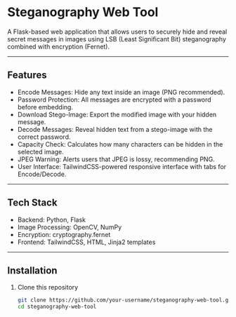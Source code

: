 # Steganography Web Tool  

A Flask-based web application that allows users to securely hide and reveal secret messages in images using LSB (Least Significant Bit) steganography combined with encryption (Fernet).  

---

## Features  
- Encode Messages: Hide any text inside an image (PNG recommended).  
- Password Protection: All messages are encrypted with a password before embedding.  
- Download Stego-Image: Export the modified image with your hidden message.  
- Decode Messages: Reveal hidden text from a stego-image with the correct password.  
- Capacity Check: Calculates how many characters can be hidden in the selected image.  
- JPEG Warning: Alerts users that JPEG is lossy, recommending PNG.  
- User Interface: TailwindCSS-powered responsive interface with tabs for Encode/Decode.  

---

## Tech Stack  
- Backend: Python, Flask  
- Image Processing: OpenCV, NumPy  
- Encryption: cryptography.fernet  
- Frontend: TailwindCSS, HTML, Jinja2 templates  

---

## Installation  

1. Clone this repository  
   ```bash
   git clone https://github.com/your-username/steganography-web-tool.git
   cd steganography-web-tool
